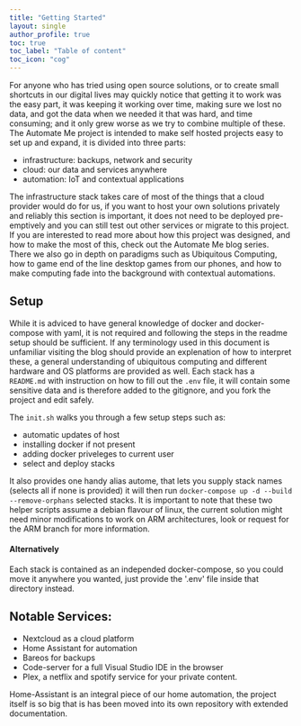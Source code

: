 ```yaml
---
title: "Getting Started"
layout: single
author_profile: true
toc: true
toc_label: "Table of content"
toc_icon: "cog"
---
```


For anyone who has tried using open source solutions, or to create small shortcuts in our digital lives may quickly notice that getting it to work was the easy part, it was keeping it working over time, making sure we lost no data, and got the data when we needed it that was hard, and time consuming; and it only grew worse as we try to combine multiple of these. The Automate Me project is intended to make self hosted projects easy to set up and expand, it is divided into three parts:
- infrastructure: backups, network and security 
- cloud: our data and services anywhere
- automation: IoT and contextual applications

The infrastructure stack takes care of most of the things that a cloud provider would do for us, if you want to host your own solutions privately and reliably this section is important, it does not need to be deployed pre-emptively and you can still test out other services or migrate to this project. If you are interested to read more about how this project was designed, and how to make the most of this, check out the Automate Me blog series. There we also go in depth on paradigms such as Ubiquitous Computing, how to game end of the line desktop games from our phones, and how to make computing fade into the background with contextual automations.

## Setup
While it is adviced to have general knowledge of docker and docker-compose with yaml, it is not required and following the steps in the readme setup should be sufficient.
If any terminology used in this document is unfamiliar visiting the blog should provide an explenation of how to interpret these, a general understanding of ubiquitous computing and different hardware and OS platforms are provided as well. Each stack has a `README.md` with instruction on how to fill out the `.env` file, it will contain some sensitive data and is therefore added to the gitignore, and you fork the project and edit safely.

The `init.sh` walks you through a few setup steps such as:
 - automatic updates of host
 - installing docker if not present
 - adding docker priveleges to current user
 - select and deploy stacks
 
It also provides one handy alias autome, that lets you supply stack names (selects all if none is provided) it will then run `docker-compose up -d --build --remove-orphans` selected stacks. It is important to note that these two helper scripts assume a debian flavour of linux, the current solution might need minor modifications to work on ARM architectures, look or request for the ARM branch for more information.

#### Alternatively
Each stack is contained as an independed docker-compose, so you could move it anywhere you wanted, just provide the '.env' file inside that directory instead.

## Notable Services:

- Nextcloud as a cloud platform
- Home Assistant for automation
- Bareos for backups
- Code-server for a full Visual Studio IDE in the browser
- Plex, a netflix and spotify service for your private content.

Home-Assistant is an integral piece of our home automation, the project itself is so big that is has been moved into its own repository with extended documentation.


